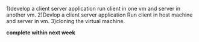 1)develop a client server application run client in one vm and server in another vm.
2)Devlop a client server application Run client in host machine and server in vm. 
3)cloning the virtual machine.

**complete within next week**